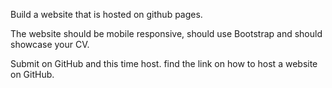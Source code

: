 Build a website that is hosted on github pages.


The website should be mobile responsive, should use Bootstrap and should showcase your CV.

Submit on GitHub and this time host. find the link on how to host a website on GitHub.
